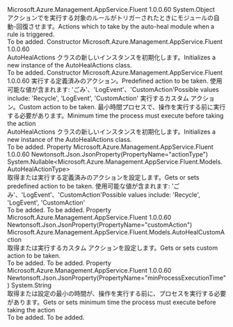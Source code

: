 <Type Name="AutoHealActions" FullName="Microsoft.Azure.Management.AppService.Fluent.Models.AutoHealActions">
  <TypeSignature Language="C#" Value="public class AutoHealActions" />
  <TypeSignature Language="ILAsm" Value=".class public auto ansi beforefieldinit AutoHealActions extends System.Object" />
  <TypeSignature Language="DocId" Value="T:Microsoft.Azure.Management.AppService.Fluent.Models.AutoHealActions" />
  <TypeSignature Language="VB.NET" Value="Public Class AutoHealActions" />
  <TypeSignature Language="F#" Value="type AutoHealActions = class" />
  <AssemblyInfo>
    <AssemblyName>Microsoft.Azure.Management.AppService.Fluent</AssemblyName>
    <AssemblyVersion>1.0.0.60</AssemblyVersion>
  </AssemblyInfo>
  <Base>
    <BaseTypeName>System.Object</BaseTypeName>
  </Base>
  <Interfaces />
  <Docs>
    <summary>
            <span data-ttu-id="82170-101">アクションでを実行する対象のルールがトリガーされたときにモジュールの自動-回復させます。</span><span class="sxs-lookup"><span data-stu-id="82170-101">Actions which to take by the auto-heal module when a rule is triggered.</span></span>
            </summary>
    <remarks>To be added.</remarks>
  </Docs>
  <Members>
    <Member MemberName=".ctor">
      <MemberSignature Language="C#" Value="public AutoHealActions ();" />
      <MemberSignature Language="ILAsm" Value=".method public hidebysig specialname rtspecialname instance void .ctor() cil managed" />
      <MemberSignature Language="DocId" Value="M:Microsoft.Azure.Management.AppService.Fluent.Models.AutoHealActions.#ctor" />
      <MemberSignature Language="VB.NET" Value="Public Sub New ()" />
      <MemberType>Constructor</MemberType>
      <AssemblyInfo>
        <AssemblyName>Microsoft.Azure.Management.AppService.Fluent</AssemblyName>
        <AssemblyVersion>1.0.0.60</AssemblyVersion>
      </AssemblyInfo>
      <Parameters />
      <Docs>
        <summary>
            <span data-ttu-id="82170-102">AutoHealActions クラスの新しいインスタンスを初期化します。</span><span class="sxs-lookup"><span data-stu-id="82170-102">Initializes a new instance of the AutoHealActions class.</span></span>
            </summary>
        <remarks>To be added.</remarks>
      </Docs>
    </Member>
    <Member MemberName=".ctor">
      <MemberSignature Language="C#" Value="public AutoHealActions (Nullable&lt;Microsoft.Azure.Management.AppService.Fluent.Models.AutoHealActionType&gt; actionType = null, Microsoft.Azure.Management.AppService.Fluent.Models.AutoHealCustomAction customAction = null, string minProcessExecutionTime = null);" />
      <MemberSignature Language="ILAsm" Value=".method public hidebysig specialname rtspecialname instance void .ctor(valuetype System.Nullable`1&lt;valuetype Microsoft.Azure.Management.AppService.Fluent.Models.AutoHealActionType&gt; actionType, class Microsoft.Azure.Management.AppService.Fluent.Models.AutoHealCustomAction customAction, string minProcessExecutionTime) cil managed" />
      <MemberSignature Language="DocId" Value="M:Microsoft.Azure.Management.AppService.Fluent.Models.AutoHealActions.#ctor(System.Nullable{Microsoft.Azure.Management.AppService.Fluent.Models.AutoHealActionType},Microsoft.Azure.Management.AppService.Fluent.Models.AutoHealCustomAction,System.String)" />
      <MemberSignature Language="VB.NET" Value="Public Sub New (Optional actionType As Nullable(Of AutoHealActionType) = null, Optional customAction As AutoHealCustomAction = null, Optional minProcessExecutionTime As String = null)" />
      <MemberSignature Language="F#" Value="new Microsoft.Azure.Management.AppService.Fluent.Models.AutoHealActions : Nullable&lt;Microsoft.Azure.Management.AppService.Fluent.Models.AutoHealActionType&gt; * Microsoft.Azure.Management.AppService.Fluent.Models.AutoHealCustomAction * string -&gt; Microsoft.Azure.Management.AppService.Fluent.Models.AutoHealActions" Usage="new Microsoft.Azure.Management.AppService.Fluent.Models.AutoHealActions (actionType, customAction, minProcessExecutionTime)" />
      <MemberType>Constructor</MemberType>
      <AssemblyInfo>
        <AssemblyName>Microsoft.Azure.Management.AppService.Fluent</AssemblyName>
        <AssemblyVersion>1.0.0.60</AssemblyVersion>
      </AssemblyInfo>
      <Parameters>
        <Parameter Name="actionType" Type="System.Nullable&lt;Microsoft.Azure.Management.AppService.Fluent.Models.AutoHealActionType&gt;" />
        <Parameter Name="customAction" Type="Microsoft.Azure.Management.AppService.Fluent.Models.AutoHealCustomAction" />
        <Parameter Name="minProcessExecutionTime" Type="System.String" />
      </Parameters>
      <Docs>
        <param name="actionType"><span data-ttu-id="82170-103">実行する定義済みのアクション。</span><span class="sxs-lookup"><span data-stu-id="82170-103">Predefined action to be taken.</span></span> <span data-ttu-id="82170-104">使用可能な値が含まれます: 'ごみ'、'LogEvent'、'CustomAction'</span><span class="sxs-lookup"><span data-stu-id="82170-104">Possible values include: 'Recycle', 'LogEvent', 'CustomAction'</span></span></param>
        <param name="customAction"><span data-ttu-id="82170-105">実行するカスタム アクション。</span><span class="sxs-lookup"><span data-stu-id="82170-105">Custom action to be taken.</span></span></param>
        <param name="minProcessExecutionTime"><span data-ttu-id="82170-106">最小時間プロセスで、操作を実行する前に実行する必要があります。</span><span class="sxs-lookup"><span data-stu-id="82170-106">Minimum time the process must execute before taking the action</span></span></param>
        <summary>
            <span data-ttu-id="82170-107">AutoHealActions クラスの新しいインスタンスを初期化します。</span><span class="sxs-lookup"><span data-stu-id="82170-107">Initializes a new instance of the AutoHealActions class.</span></span>
            </summary>
        <remarks>To be added.</remarks>
      </Docs>
    </Member>
    <Member MemberName="ActionType">
      <MemberSignature Language="C#" Value="public Nullable&lt;Microsoft.Azure.Management.AppService.Fluent.Models.AutoHealActionType&gt; ActionType { get; set; }" />
      <MemberSignature Language="ILAsm" Value=".property instance valuetype System.Nullable`1&lt;valuetype Microsoft.Azure.Management.AppService.Fluent.Models.AutoHealActionType&gt; ActionType" />
      <MemberSignature Language="DocId" Value="P:Microsoft.Azure.Management.AppService.Fluent.Models.AutoHealActions.ActionType" />
      <MemberSignature Language="VB.NET" Value="Public Property ActionType As Nullable(Of AutoHealActionType)" />
      <MemberSignature Language="F#" Value="member this.ActionType : Nullable&lt;Microsoft.Azure.Management.AppService.Fluent.Models.AutoHealActionType&gt; with get, set" Usage="Microsoft.Azure.Management.AppService.Fluent.Models.AutoHealActions.ActionType" />
      <MemberType>Property</MemberType>
      <AssemblyInfo>
        <AssemblyName>Microsoft.Azure.Management.AppService.Fluent</AssemblyName>
        <AssemblyVersion>1.0.0.60</AssemblyVersion>
      </AssemblyInfo>
      <Attributes>
        <Attribute>
          <AttributeName>Newtonsoft.Json.JsonProperty(PropertyName="actionType")</AttributeName>
        </Attribute>
      </Attributes>
      <ReturnValue>
        <ReturnType>System.Nullable&lt;Microsoft.Azure.Management.AppService.Fluent.Models.AutoHealActionType&gt;</ReturnType>
      </ReturnValue>
      <Docs>
        <summary>
            <span data-ttu-id="82170-108">取得または実行する定義済みのアクションを設定します。</span><span class="sxs-lookup"><span data-stu-id="82170-108">Gets or sets predefined action to be taken.</span></span> <span data-ttu-id="82170-109">使用可能な値が含まれます: 'ごみ'、'LogEvent'、'CustomAction'</span><span class="sxs-lookup"><span data-stu-id="82170-109">Possible values include: 'Recycle', 'LogEvent', 'CustomAction'</span></span>
            </summary>
        <value>To be added.</value>
        <remarks>To be added.</remarks>
      </Docs>
    </Member>
    <Member MemberName="CustomAction">
      <MemberSignature Language="C#" Value="public Microsoft.Azure.Management.AppService.Fluent.Models.AutoHealCustomAction CustomAction { get; set; }" />
      <MemberSignature Language="ILAsm" Value=".property instance class Microsoft.Azure.Management.AppService.Fluent.Models.AutoHealCustomAction CustomAction" />
      <MemberSignature Language="DocId" Value="P:Microsoft.Azure.Management.AppService.Fluent.Models.AutoHealActions.CustomAction" />
      <MemberSignature Language="VB.NET" Value="Public Property CustomAction As AutoHealCustomAction" />
      <MemberSignature Language="F#" Value="member this.CustomAction : Microsoft.Azure.Management.AppService.Fluent.Models.AutoHealCustomAction with get, set" Usage="Microsoft.Azure.Management.AppService.Fluent.Models.AutoHealActions.CustomAction" />
      <MemberType>Property</MemberType>
      <AssemblyInfo>
        <AssemblyName>Microsoft.Azure.Management.AppService.Fluent</AssemblyName>
        <AssemblyVersion>1.0.0.60</AssemblyVersion>
      </AssemblyInfo>
      <Attributes>
        <Attribute>
          <AttributeName>Newtonsoft.Json.JsonProperty(PropertyName="customAction")</AttributeName>
        </Attribute>
      </Attributes>
      <ReturnValue>
        <ReturnType>Microsoft.Azure.Management.AppService.Fluent.Models.AutoHealCustomAction</ReturnType>
      </ReturnValue>
      <Docs>
        <summary>
            <span data-ttu-id="82170-110">取得または実行するカスタム アクションを設定します。</span><span class="sxs-lookup"><span data-stu-id="82170-110">Gets or sets custom action to be taken.</span></span>
            </summary>
        <value>To be added.</value>
        <remarks>To be added.</remarks>
      </Docs>
    </Member>
    <Member MemberName="MinProcessExecutionTime">
      <MemberSignature Language="C#" Value="public string MinProcessExecutionTime { get; set; }" />
      <MemberSignature Language="ILAsm" Value=".property instance string MinProcessExecutionTime" />
      <MemberSignature Language="DocId" Value="P:Microsoft.Azure.Management.AppService.Fluent.Models.AutoHealActions.MinProcessExecutionTime" />
      <MemberSignature Language="VB.NET" Value="Public Property MinProcessExecutionTime As String" />
      <MemberSignature Language="F#" Value="member this.MinProcessExecutionTime : string with get, set" Usage="Microsoft.Azure.Management.AppService.Fluent.Models.AutoHealActions.MinProcessExecutionTime" />
      <MemberType>Property</MemberType>
      <AssemblyInfo>
        <AssemblyName>Microsoft.Azure.Management.AppService.Fluent</AssemblyName>
        <AssemblyVersion>1.0.0.60</AssemblyVersion>
      </AssemblyInfo>
      <Attributes>
        <Attribute>
          <AttributeName>Newtonsoft.Json.JsonProperty(PropertyName="minProcessExecutionTime")</AttributeName>
        </Attribute>
      </Attributes>
      <ReturnValue>
        <ReturnType>System.String</ReturnType>
      </ReturnValue>
      <Docs>
        <summary>
            <span data-ttu-id="82170-111">取得または設定の最小の時間が、操作を実行する前に、プロセスを実行する必要があります。</span><span class="sxs-lookup"><span data-stu-id="82170-111">Gets or sets minimum time the process must execute before taking the action</span></span>
            </summary>
        <value>To be added.</value>
        <remarks>To be added.</remarks>
      </Docs>
    </Member>
  </Members>
</Type>